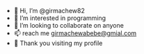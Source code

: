 - 👋 Hi, I’m @girmachew82
- 👀 I’m interested in programming
- 💞️ I’m looking to collaborate on anyone
- 📫 reach me girmachewabebe@gmial.com
- 👏 Thank you visiting my profile
<!---
girmachew82/girmachew82 is a ✨ special ✨ repository because its `README.md` (this file) appears on your GitHub profile.
You can click the Preview link to take a look at your changes.
--->
